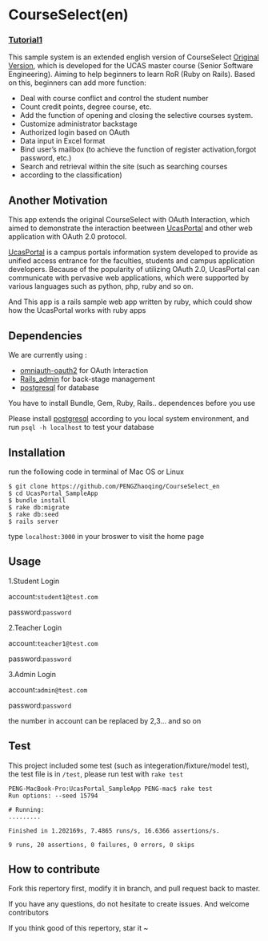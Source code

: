 # CourseSelect(en) 

### [Tutorial1](http://blog.csdn.net/ppp8300885/article/details/52629909) 

This sample system is an extended english version of CourseSelect [Original Version](https://github.com/PENGZhaoqing/CourseSelect), which is developed for the UCAS master course (Senior Software Engineering). Aiming to help beginners to learn RoR (Ruby on Rails).
Based on this, beginners can add more function:

* Deal with course conflict and control the student number
* Count credit points, degree course, etc.
* Add the function of opening and closing the selective courses system.
* Customize administrator backstage
* Authorized login based on OAuth
* Data input in Excel format
* Bind user’s mailbox (to achieve the function of register activation,forgot password, etc.)
* Search and retrieval within the site (such as searching courses 
* according to the classification)

## Another Motivation 

This app extends the original CourseSelect with OAuth Interaction, which aimed to demonstrate the interaction beetween [UcasPortal](https://github.com/PENGZhaoqing/UcasPortal) and other web application with OAuth 2.0 protocol. 

[UcasPortal](https://github.com/PENGZhaoqing/UcasPortal) is a campus portals information system developed to provide as unified access entrance for the faculties, students and campus application developers. Because of the popularity of utilizing  OAuth 2.0, UcasPortal can communicate with pervasive web applications, which were supported by various languages such as python, php, ruby and so on.

And This app is a rails sample web app written by ruby, which could show how the UcasPortal works with ruby apps

## Dependencies

We are currently using :

* [omniauth-oauth2](https://github.com/intridea/omniauth-oauth2) for OAuth Interaction
* [Rails_admin](https://github.com/sferik/rails_admin) for back-stage management
* [postgresql](http://postgresapp.com/) for database

You have to install Bundle, Gem, Ruby, Rails.. dependences before you use

Please install [postgresql](https://devcenter.heroku.com/articles/heroku-postgresql#local-setup) according to you local system environment, and run `psql -h localhost` to test your database


## Installation

run the following code in terminal of Mac OS or Linux 

```
$ git clone https://github.com/PENGZhaoqing/CourseSelect_en
$ cd UcasPortal_SampleApp
$ bundle install
$ rake db:migrate
$ rake db:seed
$ rails server
```

type `localhost:3000` in your broswer to visit the home page

## Usage

1.Student Login

account:`student1@test.com`

password:`password`

2.Teacher Login

account:`teacher1@test.com`

password:`password`

3.Admin Login

account:`admin@test.com`

password:`password`

the number in account can be replaced by 2,3... and so on

## Test

This project included some test (such as integeration/fixture/model test), the test file is in `/test`, please run test with `rake test`

```
PENG-MacBook-Pro:UcasPortal_SampleApp PENG-mac$ rake test
Run options: --seed 15794

# Running:
.........

Finished in 1.202169s, 7.4865 runs/s, 16.6366 assertions/s.

9 runs, 20 assertions, 0 failures, 0 errors, 0 skips
```


## How to contribute

Fork this repertory first, modify it in branch, and pull request back to master. 

If you have any questions, do not hesitate to create issues. And welcome contributors

If you think good of this repertory, star it ~



